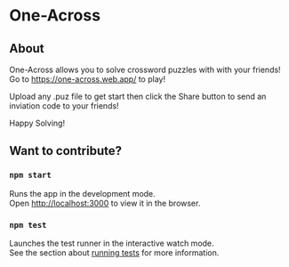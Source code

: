# One-Across

## About
One-Across allows you to solve crossword puzzles with with your friends! Go to https://one-across.web.app/ to play!

Upload any .puz file to get start then click the Share button to send an inviation code to your friends!


Happy Solving!


## Want to contribute?


### `npm start`

Runs the app in the development mode.<br>
Open [http://localhost:3000](http://localhost:3000) to view it in the browser.

### `npm test`

Launches the test runner in the interactive watch mode.<br>
See the section about [running tests](https://facebook.github.io/create-react-app/docs/running-tests) for more information.

